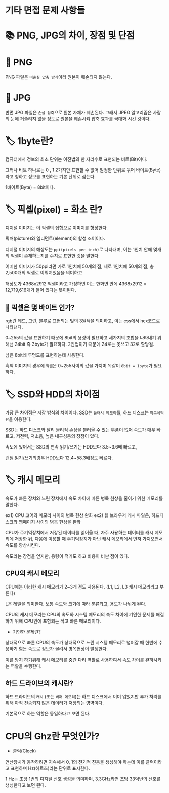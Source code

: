 # 기타 면접 문제 사항들

# 📚 PNG, JPG의 차이, 장점 및 단점

# 📗 PNG

PNG 파일은 `비손실 압축 방식`이라 원본이 훼손되지 않는다.

# 📕 JPG

반면 JPG 파일은 `손실 압축`으로 원본 자체가 훼손된다. 그래서 JPEG 알고리즘은 사람의 눈에 거슬리지 않을 정도로 원본을 훼손시켜 압축 효과를 극대화 시킨 것이다.

# 🏷 1byte란?

컴퓨터에서 정보의 최소 단위는 이진법의 한 자리수로 표현되는 비트(Bit)이다.

그러나 비트 하나로는 0 , 1 2가지만 표현할 수 없어 일정한 단위로 묶어 바이트(Byte)라고 칭하고 정보를 표현하는 기본 단위로 삼는다.

1바이트(Byte) = 8bit이다.

# 🏷 픽셀(pixel) = 화소 란?

디지털 이미지는 이 픽셀의 집합으로 이미지를 형성한다.

픽쳐(picture)와 엘리먼트(element)의 합성 조어이다.

디지털 이미지의 해상도는 `ppi(pixels per inch)`로 나타내며, 이는 1인치 안에 몇개의 픽셀이 존재하는지를 수치로 표현한 것을 말한다.

어떠한 이미지가 50ppi라면 가로 1인치에 50개의 점, 세로 1인치에 50개의 점, 총 2,500개의 픽셀로 이뤄져있음을 의미하고

해상도가 4368x2912 픽셀이라고 가정하면 이는 한화면 안에 4368x2912 = 12,719,616개가 들어 있다는 뜻이된다.

## 🔖 픽셀은 몇 바이트 인가?

rgb란 레드, 그린, 블루로 표현되는 빛의 3원색을 의미하고, 이는 css에서 hex코드로 나타낸다.

0~255의 값을 표현하기 때문에 8bit의 용량이 필요하고 세가지의 조합을 나타내기 위해선 24bit 즉 3byte가 필요하다. 2진법이기 때문에 24로는 못쓰고 32로 할당됨.

남은 8bit왜 투명도를 표현하는데 사용한다.

흑백 이미지의 경우에 `픽셀`은 0~255사이의 값을 가지며 똑같이 `8bit = 1byte`가 필요하다.

# 🏷 SSD와 HDD의 차이점

가장 큰 차이점은 저장 방식의 차이이다. SSD는 `플래시 메모리`를, 하드 디스크는 `마그네틱 판`을 이용한다.

SSD는 하드 디스크와 달리 물리적 손상을 불러올 수 있는 부품이 없어 속도가 매우 빠르고, 저전력, 저소음, 높은 내구성등의 장점이 있다.

속도에 있어서는 SSD의 연속 읽기/쓰기는 HDD보다 3.5~3.6배 빠르고,

랜덤 읽기/쓰기의경우 HDD보다 12.4~58.3배정도 빠르다.

# 🏷 캐시 메모리

속도가 빠른 장치와 느린 장치에서 속도 차이에 따른 병목 현상을 줄이기 위한 메모리를 말한다.

ex1) CPU 코어와 메모리 사이의 병목 현상 완화
ex2) 웹 브라우저 캐시 파일은, 하드디스크와 웹페이지 사이의 병목 현상을 완화

CPU가 주기억장치에서 저장된 데이터를 읽어올 때, 자주 사용하는 데이터를 캐시 메모리에 저장한 뒤, 다음에 이용할 때 주기억장치가 아닌 캐시 메모리에서 먼저 가져오면서 속도를 향상시킨다.

속도라는 장점을 얻지만, 용량이 적기도 하고 비용이 비싼 점이 있다.

## CPU의 캐시 메모리

CPU에는 이러한 캐시 메모리가 2~3개 정도 사용된다. (L1, L2, L3 캐시 메모리라고 부른다)

L은 레벨을 의미한다. 보통 속도와 크기에 따라 분류되고, 용도가 나뉘게 된다.

CPU의 캐시 메모리는 CPU의 속도와 시스템 메모리의 속도 차이에 기인한 문제를 해결하기 위해 CPU안에 포함되는 작고 빠른 메모리이다.

-   기인한 문제란?

상대적으로 빠른 CPU의 속도가 상대적으로 느린 시스템 메모리로 넘어갈 때 한번에 수용하기 힘든 속도로 정보가 몰려서 병목현상이 발생한다.

이를 방지 하기위해 캐시 메모리를 중간 다리 역할로 사용하여서 속도 차이를 완하시키는 역할을 수행한다.

## 하드 드라이브의 캐시란?

하드 드라이브의 `캐시` (또는 `버퍼 메모리`)는 하드 디스크에서 이미 읽었지만 추가 처리를 위해 아직 전송되지 않은 데이터가 저장되는 영역이다.

기본적으로 하는 역할은 동일하다고 보면 된다.

# CPU의 Ghz란 무엇인가?

-   클럭(Clock)

연산장치가 동작하려면 지속해서 0, 1의 전기적 진동을 생성해야 하는데 이를 클럭이라고 표현하며 Hz(헤르츠)라는 단위로 표시한다.

1 Hz는 초당 1번의 디지털 신호 생성을 의미하며, 3.3GHz라면 초당 33억번의 신호를 생성한다고 보면 된다.
